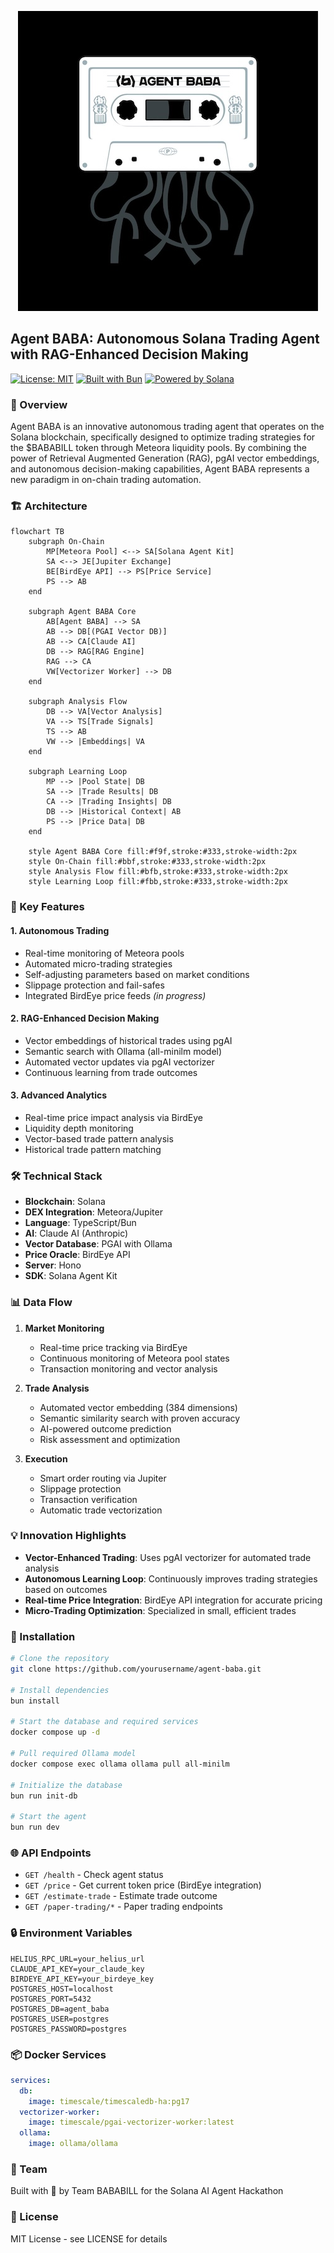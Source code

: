 <p align="center">
  <img src="agent-baba-github.jpg" alt="Agent Baba Logo" width="480"/>
</p>

## Agent BABA: Autonomous Solana Trading Agent with RAG-Enhanced Decision Making

[![License: MIT](https://img.shields.io/badge/License-MIT-yellow.svg)](https://opensource.org/licenses/MIT)
[![Built with Bun](https://img.shields.io/badge/Built%20with-Bun-orange)](https://bun.sh/)
[![Powered by Solana](https://img.shields.io/badge/Powered%20by-Solana-purple)](https://solana.com/)

### 🌟 Overview

Agent BABA is an innovative autonomous trading agent that operates on the Solana blockchain, specifically designed to optimize trading strategies for the $BABABILL token through Meteora liquidity pools. By combining the power of Retrieval Augmented Generation (RAG), pgAI vector embeddings, and autonomous decision-making capabilities, Agent BABA represents a new paradigm in on-chain trading automation.

### 🏗️ Architecture

```mermaid
flowchart TB
    subgraph On-Chain
        MP[Meteora Pool] <--> SA[Solana Agent Kit]
        SA <--> JE[Jupiter Exchange]
        BE[BirdEye API] --> PS[Price Service]
        PS --> AB
    end

    subgraph Agent BABA Core
        AB[Agent BABA] --> SA
        AB --> DB[(PGAI Vector DB)]
        AB --> CA[Claude AI]
        DB --> RAG[RAG Engine]
        RAG --> CA
        VW[Vectorizer Worker] --> DB
    end

    subgraph Analysis Flow
        DB --> VA[Vector Analysis]
        VA --> TS[Trade Signals]
        TS --> AB
        VW --> |Embeddings| VA
    end

    subgraph Learning Loop
        MP --> |Pool State| DB
        SA --> |Trade Results| DB
        CA --> |Trading Insights| DB
        DB --> |Historical Context| AB
        PS --> |Price Data| DB
    end

    style Agent BABA Core fill:#f9f,stroke:#333,stroke-width:2px
    style On-Chain fill:#bbf,stroke:#333,stroke-width:2px
    style Analysis Flow fill:#bfb,stroke:#333,stroke-width:2px
    style Learning Loop fill:#fbb,stroke:#333,stroke-width:2px
```

### 🚀 Key Features

#### 1. Autonomous Trading

- Real-time monitoring of Meteora pools
- Automated micro-trading strategies
- Self-adjusting parameters based on market conditions
- Slippage protection and fail-safes
- Integrated BirdEye price feeds _(in progress)_

#### 2. RAG-Enhanced Decision Making

- Vector embeddings of historical trades using pgAI
- Semantic search with Ollama (all-minilm model)
- Automated vector updates via pgAI vectorizer
- Continuous learning from trade outcomes

#### 3. Advanced Analytics

- Real-time price impact analysis via BirdEye
- Liquidity depth monitoring
- Vector-based trade pattern analysis
- Historical trade pattern matching

### 🛠️ Technical Stack

- **Blockchain**: Solana
- **DEX Integration**: Meteora/Jupiter
- **Language**: TypeScript/Bun
- **AI**: Claude AI (Anthropic)
- **Vector Database**: PGAI with Ollama
- **Price Oracle**: BirdEye API
- **Server**: Hono
- **SDK**: Solana Agent Kit

### 📊 Data Flow

1. **Market Monitoring**

   - Real-time price tracking via BirdEye
   - Continuous monitoring of Meteora pool states
   - Transaction monitoring and vector analysis

2. **Trade Analysis**

   - Automated vector embedding (384 dimensions)
   - Semantic similarity search with proven accuracy
   - AI-powered outcome prediction
   - Risk assessment and optimization

3. **Execution**
   - Smart order routing via Jupiter
   - Slippage protection
   - Transaction verification
   - Automatic trade vectorization

### 💡 Innovation Highlights

- **Vector-Enhanced Trading**: Uses pgAI vectorizer for automated trade analysis
- **Autonomous Learning Loop**: Continuously improves trading strategies based on outcomes
- **Real-time Price Integration**: BirdEye API integration for accurate pricing
- **Micro-Trading Optimization**: Specialized in small, efficient trades

### 🔧 Installation

```bash
# Clone the repository
git clone https://github.com/yourusername/agent-baba.git

# Install dependencies
bun install

# Start the database and required services
docker compose up -d

# Pull required Ollama model
docker compose exec ollama ollama pull all-minilm

# Initialize the database
bun run init-db

# Start the agent
bun run dev
```

### 🌐 API Endpoints

- `GET /health` - Check agent status
- `GET /price` - Get current token price (BirdEye integration)
- `GET /estimate-trade` - Estimate trade outcome
- `GET /paper-trading/*` - Paper trading endpoints

### 🔒 Environment Variables

```env
HELIUS_RPC_URL=your_helius_url
CLAUDE_API_KEY=your_claude_key
BIRDEYE_API_KEY=your_birdeye_key
POSTGRES_HOST=localhost
POSTGRES_PORT=5432
POSTGRES_DB=agent_baba
POSTGRES_USER=postgres
POSTGRES_PASSWORD=postgres
```

### 📦 Docker Services

```yaml
services:
  db:
    image: timescale/timescaledb-ha:pg17
  vectorizer-worker:
    image: timescale/pgai-vectorizer-worker:latest
  ollama:
    image: ollama/ollama
```

### 👥 Team

Built with 💜 by Team BABABILL for the Solana AI Agent Hackathon

### 📄 License

MIT License - see LICENSE for details
